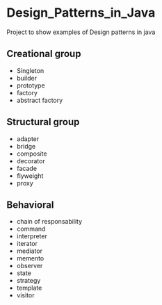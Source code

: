 # Design_Patterns_in_Java
Project to show examples of
Design patterns in java

## Creational group
  * Singleton
  * builder
  * prototype
  * factory
  * abstract factory
  
## Structural group 
  * adapter
  * bridge
  * composite
  * decorator
  * facade
  * flyweight
  * proxy
  
## Behavioral 
  * chain of responsability
  * command
  * interpreter
  * iterator
  * mediator
  * memento
  * observer
  * state
  * strategy
  * template
  * visitor
